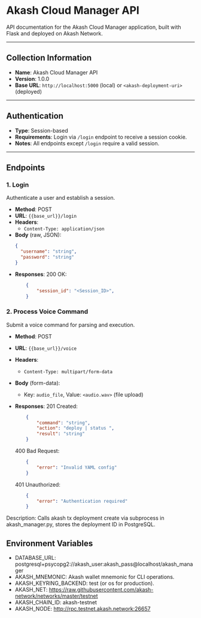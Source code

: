 # Akash Cloud Manager API

API documentation for the Akash Cloud Manager application, built with Flask and deployed on Akash Network.

---

## Collection Information

- **Name**: Akash Cloud Manager API
- **Version**: 1.0.0
- **Base URL**: `http://localhost:5000` (local) or `<akash-deployment-uri>` (deployed)

---

## Authentication

- **Type**: Session-based
- **Requirements**: Login via `/login` endpoint to receive a session cookie.
- **Notes**: All endpoints except `/login` require a valid session.

---

## Endpoints

### 1. Login
Authenticate a user and establish a session.

- **Method**: POST
- **URL**: `{{base_url}}/login`
- **Headers**:
  - `Content-Type: application/json`
- **Body** (raw, JSON):
  ```json
  {
    "username": "string",
    "password": "string"
  }
  ```
- **Responses**:
    200 OK:
    ```json
        {
            "session_id": "<Session_ID>",
        }
    ```

### 2. Process Voice Command
Submit a voice command for parsing and execution.

- **Method**: POST
- **URL**: `{{base_url}}/voice`
- **Headers**:
    - `Content-Type: multipart/form-data`
- **Body** (form-data):
    - Key: `audio_file`, Value: `<audio.wav>` (file upload)
- **Responses**:
    201 Created:
    ```json
        {
            "command": "string",
            "action": "deploy | status ",
            "result": "string"
        }
    ```

    400 Bad Request:
    ```json
        {
            "error": "Invalid YAML config"
        }
    ```

    401 Unauthorized:
    ```json
        {
            "error": "Authentication required"
        }
    ```

Description: Calls akash tx deployment create via subprocess in akash_manager.py, stores the deployment ID in PostgreSQL.

## Environment Variables

- DATABASE_URL: postgresql+psycopg2://akash_user:akash_pass@localhost/akash_manager
- AKASH_MNEMONIC: Akash wallet mnemonic for CLI operations.
- AKASH_KEYRING_BACKEND: test (or os for production).
- AKASH_NET: https://raw.githubusercontent.com/akash-network/networks/master/testnet
- AKASH_CHAIN_ID: akash-testnet
- AKASH_NODE: http://rpc.testnet.akash.network:26657
